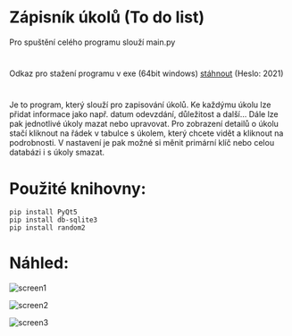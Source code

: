 # Zápisník úkolů (To do list)

Pro spuštění celého programu slouží main.py

#
Odkaz pro stažení programu v exe (64bit windows) [stáhnout](https://drive.google.com/drive/folders/1Wky6r_Jhkdm84yXeLLapqQqHHwlg20mA?usp=sharing)  (Heslo: 2021)
#

Je to program, který slouží pro zapisování úkolů. Ke každýmu úkolu lze přidat informace jako např. datum odevzdání, důležitost a další... Dále lze pak jednotlivé úkoly mazat nebo upravovat. Pro zobrazení detailů o úkolu stačí kliknout na řádek v tabulce s úkolem, který chcete vidět a kliknout na podrobnosti. V nastavení je pak možné si měnit primární klíč nebo celou databázi i s úkoly smazat.


# Použité knihovny:
```
pip install PyQt5
pip install db-sqlite3
pip install random2
```

# Náhled:


![screen1](https://user-images.githubusercontent.com/82058894/147410683-34913bd6-4f68-460d-bae1-9b73f8a9da9e.png)

![screen2](https://user-images.githubusercontent.com/82058894/147410702-42012b93-e15f-4b0a-b49b-aa7cc5395265.png)

![screen3](https://user-images.githubusercontent.com/82058894/147410718-f255db16-6c28-4e36-9bfb-5ff8c0998903.png)
